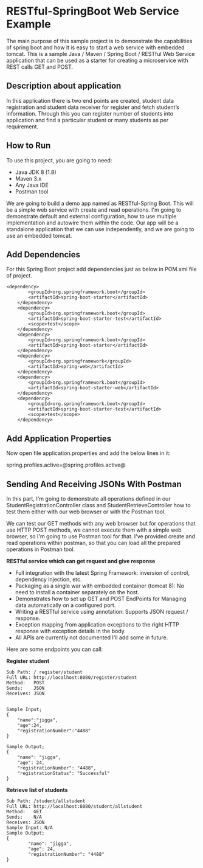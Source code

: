 # RESTful-SpringBoot Web Service Example

The main purpose of this sample project is to demonstrate the capabilities of spring boot and how it is easy to start a web service with embedded tomcat. This is a sample Java / Maven / Spring Boot / RESTful Web Service application that can be used as a starter for creating a microservice with REST calls GET and POST.

## Description about application

In this application there is two end points are created, student data registration and student data receiver for register and fetch student’s information. Through this you can register number of students into application and find a particular student or many students as per requirement.

## How to Run
To use this project, you are going to need:
* Java JDK 8 (1.8)
* Maven 3.x
* Any Java IDE
* Postman tool

We are going to build a demo app named as RESTful-Spring Boot. This will be a simple web service with create and read operations. I'm going to demonstrate default and external configuration, how to use multiple implementation and autowire them within the code. Our app will be a standalone application that we can use independently, and we are going to use an embedded tomcat.

## Add Dependencies
For this Spring Boot project add dependencies just as below in POM.xml file of project. 
```
<dependency>
        <groupId>org.springframework.boot</groupId>
        <artifactId>spring-boot-starter</artifactId>
    </dependency>
    <dependency>
        <groupId>org.springframework.boot</groupId>
        <artifactId>spring-boot-starter-test</artifactId>
        <scope>test</scope>
    </dependency>
    <dependency>
        <groupId>org.springframework.boot</groupId>
        <artifactId>spring-boot-starter</artifactId>
    </dependency>
    <dependency>
        <groupId>org.springframework</groupId>
        <artifactId>spring-web</artifactId>
    </dependency>
    <dependency>
        <groupId>org.springframework.boot</groupId>
        <artifactId>spring-boot-starter-web</artifactId>
    </dependency>
    <dependency>
        <groupId>org.springframework.boot</groupId>
        <artifactId>spring-boot-starter-test</artifactId>
        <scope>test</scope>
    </dependency>
```

## Add Application Properties

Now open file application.properties  and add the below lines in it:

spring.profiles.active=@spring.profiles.active@

## Sending And Receiving JSONs With Postman

In this part, I'm going to demonstrate all operations defined in our StudentRegistrationController class and StudentRetrieveController how to test them either with our web browser or with the Postman tool. 

We can test our GET methods with any web browser but for operations that use HTTP POST methods, we cannot execute them with a simple web browser, so I'm going to use Postman tool for that. I've provided create and read operations within postman, so that you can load all the prepared operations in Postman tool.

**RESTful service which can get request and give response**
* Full integration with the latest Spring Framework: inversion of control, dependency injection, etc.
* Packaging as a single war with embedded container (tomcat 8): No need to install a container separately on the host.
* Demonstrates how to set up GET and POST EndPoints for Managing data automatically on a configured port.
* Writing a RESTful service using annotation: Supports JSON request / response.
* Exception mapping from application exceptions to the right HTTP response with exception details in the body.
* All APIs are currently not documented I'll add some in future.

Here are some endpoints you can call:


**Register student** 
```
Sub Path: / register/student
Full URL: http://localhost:8080/register/student
Method:   POST
Sends:    JSON
Receives: JSON


Sample Input;
{
    "name":"jigga",
    "age":24,
    "registrationNumber":"4488"
}

Sample Output;
{
    "name": "jigga",
    "age": 24,
    "registrationNumber": "4488",
    "registrationStatus": "Successful"
}
```

**Retrieve list of students**
```
Sub Path: /student/allstudent
Full URL: http://localhost:8080/student/allstudent
Method:   GET
Sends:    N/A
Receives: JSON
Sample Input: N/A
Sample Output;
{
        "name": "jigga",
        "age": 24,
        "registrationNumber": "4488"
}
```

